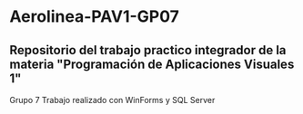 # Aerolinea-PAV1-GP07

## Repositorio del trabajo practico integrador de la materia "Programación de Aplicaciones Visuales 1"

Grupo 7
Trabajo realizado con WinForms y SQL Server
